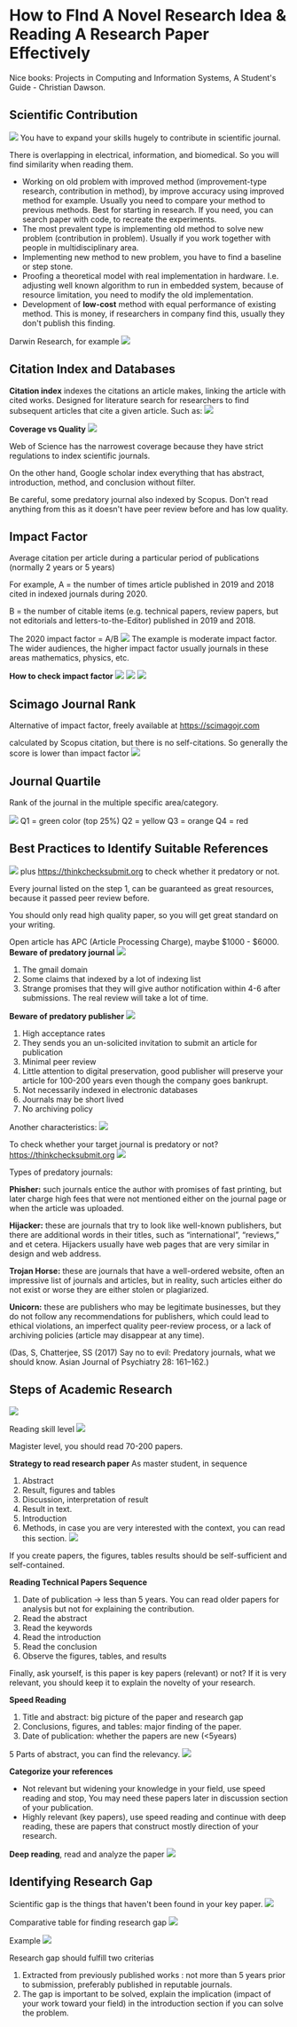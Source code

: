 # How to FInd A Novel Research Idea & Reading A Research Paper Effectively
Nice books: Projects in Computing and Information Systems, A Student's Guide - Christian Dawson.

## Scientific Contribution
![](Pasted%20image%2020210910154306.png)
You have to expand your skills hugely to contribute in scientific journal.

There is overlapping in electrical, information, and biomedical. So you will find similarity when reading them.
- Working on old problem with improved method (improvement-type research, contribution in method), by improve accuracy using improved method for example. Usually you need to compare your method to previous methods. Best for starting in research. If you need, you can search paper with code, to recreate the experiments.
- The most prevalent type is implementing old method to solve new problem (contribution in problem). Usually if you work together with people in multidisciplinary area.
- Implementing new method to new problem, you have to find a baseline or step stone.
- Proofing a theoretical model with real implementation in hardware. I.e. adjusting well known algorithm to run in embedded system, because of resource limitation, you need to modify the old implementation.
- Development of **low-cost** method with equal performance of existing method. This is money, if researchers in company find this, usually they don't publish this finding.

Darwin Research, for example
![](Pasted%20image%2020210910160118.png)

## Citation Index and Databases
**Citation index** indexes the citations an article makes, linking the article with cited works. Designed for literature search for researchers to find subsequent articles that cite a given article. Such as:
![](Pasted%20image%2020210910160357.png)

**Coverage vs Quality**
![](Pasted%20image%2020210910160547.png)

Web of Science has the narrowest coverage because they have strict regulations to index scientific journals.

On the other hand, Google scholar index everything that has abstract, introduction, method, and conclusion without filter.

Be careful, some predatory journal also indexed by Scopus. Don't read anything from this as it doesn't have peer review before and has low quality.

## Impact Factor
Average citation per article during a particular period of publications (normally 2 years or 5 years)

For example, 
A = the number of times article published in 2019 and 2018 cited in indexed journals during 2020.

B = the number of citable items (e.g. technical papers, review papers, but not editorials and letters-to-the-Editor) published in 2019 and 2018.

The 2020 impact factor = A/B
![](Pasted%20image%2020210910162137.png)
The example is moderate impact factor. The wider audiences, the higher impact factor usually journals in these areas mathematics, physics, etc.

**How to check impact factor**
![](Pasted%20image%2020210910162742.png)
![](Pasted%20image%2020210910162800.png)
![](Pasted%20image%2020210910162819.png)

## Scimago Journal Rank
Alternative of impact factor, freely available at https://scimagojr.com

calculated by Scopus citation, but there is no self-citations. So generally the score is lower than impact factor
![](Pasted%20image%2020210910163058.png)

## Journal Quartile 
Rank of the journal in the multiple specific area/category.

![](Pasted%20image%2020210910163323.png)
Q1 = green color (top 25%)
Q2 = yellow
Q3 = orange
Q4 = red

## Best Practices to Identify Suitable References
![](Pasted%20image%2020210910163437.png)
plus https://thinkchecksubmit.org to check whether it predatory or not.

Every journal listed on the step 1, can be guaranteed as great resources, because it passed peer review before.

You should only read high quality paper, so you will get great standard on your writing.

Open article has APC (Article Processing Charge), maybe $1000 - $6000.
**Beware of predatory journal**
![](Pasted%20image%2020210910163814.png)
1. The gmail domain
2. Some claims that indexed by a lot of indexing list
3. Strange promises that they will give author notification within 4-6 after submissions. The real review will take a lot of time.

**Beware of predatory publisher**
![](Pasted%20image%2020210910164200.png)
1. High acceptance rates
2. They sends you an un-solicited invitation to submit an article for publication
3. Minimal peer review
4. Little attention to digital preservation, good publisher will preserve your article for 100-200 years even though the company goes bankrupt.
5. Not necessarily indexed in electronic databases
6. Journals may be short lived
7. No archiving policy

Another characteristics:
![](Pasted%20image%2020210910164652.png)

To check whether your target journal is predatory or not? https://thinkchecksubmit.org
![](Pasted%20image%2020210910164721.png)

Types of predatory journals:

**Phisher:** such journals entice the author with promises of fast printing, but later charge high fees that were not mentioned either on the journal page or when the article was uploaded.

**Hijacker:** these are journals that try to look like well-known publishers, but there are additional words in their titles, such as “international”, “reviews,” and et cetera. Hijackers usually have web pages that are very similar in design and web address.

**Trojan Horse:** these are journals that have a well-ordered website, often an impressive list of journals and articles, but in reality, such articles either do not exist or worse they are either stolen or plagiarized.

**Unicorn:** these are publishers who may be legitimate businesses, but they do not follow any recommendations for publishers, which could lead to ethical violations, an imperfect quality peer-review process, or a lack of archiving policies (article may disappear at any time).

(Das, S, Chatterjee, SS (2017) Say no to evil: Predatory journals, what we should know. Asian Journal of Psychiatry 28: 161–162.)

## Steps of Academic Research
![](Pasted%20image%2020210910164919.png)

Reading skill level
![](Pasted%20image%2020210910164949.png)

Magister level, you should read 70-200 papers.

**Strategy to read research paper**
As master student, in sequence
1. Abstract
2. Result, figures and tables
3. Discussion, interpretation of result
4. Result in text.
5. Introduction
6. Methods, in case you are very interested with the context, you can read this section.
![](Pasted%20image%2020210910165511.png)

If you create papers, the figures, tables results should be self-sufficient and self-contained.

**Reading Technical Papers Sequence**
1. Date of publication -> less than 5 years. You can read older papers for analysis but not for explaining the contribution.
2. Read the abstract
3. Read the keywords
4. Read the introduction
5. Read the conclusion
6. Observe the figures, tables, and results

Finally, ask yourself, is this paper is key papers (relevant) or not? If it is very relevant, you should keep it to explain the novelty of your research.

**Speed Reading**
1. Title and abstract: big picture of the paper and research gap
2. Conclusions, figures, and tables: major finding of the paper.
3. Date of publication: whether the papers are new (<5years)

5 Parts of abstract, you can find the relevancy.
![](Pasted%20image%2020210910170046.png)

**Categorize your references**
- Not relevant but widening your knowledge in your field, use speed reading and stop, You may need these papers later in discussion section of your publication.
- Highly relevant (key papers), use speed reading and continue with deep reading, these are papers that construct mostly direction of your research.

**Deep reading**, read and analyze the paper
![](Pasted%20image%2020210910170404.png)

## Identifying Research Gap
Scientific gap is the things that haven't been found in your key paper.
![](Pasted%20image%2020210910170535.png)

Comparative table for finding research gap
![](Pasted%20image%2020210910170615.png)

Example
![](Pasted%20image%2020210910170707.png)

Research gap should fulfill two criterias
1. Extracted from previously published works : not more than 5 years prior to submission, preferably published in reputable journals.
2. The gap is important to be solved, explain the implication (impact of your work toward your field) in the introduction section if you can solve the problem.




















